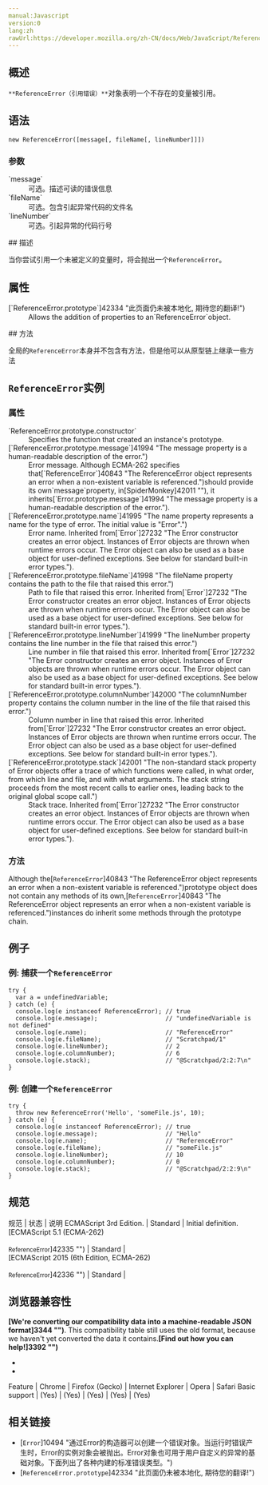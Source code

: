 ```yaml
---
manual:Javascript
version:0
lang:zh
rawUrl:https://developer.mozilla.org/zh-CN/docs/Web/JavaScript/Reference/Global_Objects/ReferenceError
---
```





## 概述<a name="Summary"></a>


`**ReferenceError（引用错误）**`对象表明一个不存在的变量被引用。


## 语法<a name="Syntax"></a>

```
new ReferenceError([message[, fileName[, lineNumber]]])
```

### 参数<a name="Parameters"></a>
<dl><dt id=''>`message`</dt><dd>可选。描述可读的错误信息</dd><dt id=''>`fileName`<i></i></dt><dd>可选。包含引起异常代码的文件名</dd><dt id=''>`lineNumber`<i></i></dt><dd>可选。引起异常的代码行号</dd></dl>
## 描述<a name="Description"></a>


当你尝试引用一个未被定义的变量时，将会抛出一个`ReferenceError`。


## 属性<a name="Properties"></a>
<dl><dt id=''>[`ReferenceError.prototype`]42334 "此页面仍未被本地化, 期待您的翻译!")</dt><dd>Allows the addition of properties to an`ReferenceError`object.</dd></dl>
## 方法<a name="Methods"></a>


全局的`ReferenceError`本身并不包含有方法，但是他可以从原型链上继承一些方法


## `ReferenceError`实例<a name="ReferenceError_instances"></a>

### 属性<a name="Properties_of_ReferenceError_instances"></a>
<dl><dt id=''>`ReferenceError.prototype.constructor`</dt><dd>Specifies the function that created an instance&#39;s prototype.</dd><dt id=''>[`ReferenceError.prototype.message`]41994 "The message property is a human-readable description of the error.")</dt><dd>Error message. Although ECMA-262 specifies that[`ReferenceError`]40843 "The ReferenceError object represents an error when a non-existent variable is referenced.")should provide its own`message`property, in[SpiderMonkey]42011 ""), it inherits[`Error.prototype.message`]41994 "The message property is a human-readable description of the error.").</dd><dt id=''>[`ReferenceError.prototype.name`]41995 "The name property represents a name for the type of error. The initial value is "Error".")</dt><dd>Error name. Inherited from[`Error`]27232 "The Error constructor creates an error object. Instances of Error objects are thrown when runtime errors occur. The Error object can also be used as a base object for user-defined exceptions. See below for standard built-in error types.").</dd><dt id=''>[`ReferenceError.prototype.fileName`]41998 "The fileName property contains the path to the file that raised this error.")</dt><dd>Path to file that raised this error. Inherited from[`Error`]27232 "The Error constructor creates an error object. Instances of Error objects are thrown when runtime errors occur. The Error object can also be used as a base object for user-defined exceptions. See below for standard built-in error types.").</dd><dt id=''>[`ReferenceError.prototype.lineNumber`]41999 "The lineNumber property contains the line number in the file that raised this error.")</dt><dd>Line number in file that raised this error. Inherited from[`Error`]27232 "The Error constructor creates an error object. Instances of Error objects are thrown when runtime errors occur. The Error object can also be used as a base object for user-defined exceptions. See below for standard built-in error types.").</dd><dt id=''>[`ReferenceError.prototype.columnNumber`]42000 "The columnNumber property contains the column number in the line of the file that raised this error.")</dt><dd>Column number in line that raised this error. Inherited from[`Error`]27232 "The Error constructor creates an error object. Instances of Error objects are thrown when runtime errors occur. The Error object can also be used as a base object for user-defined exceptions. See below for standard built-in error types.").</dd><dt id=''>[`ReferenceError.prototype.stack`]42001 "The non-standard stack property of Error objects offer a trace of which functions were called, in what order, from which line and file, and with what arguments. The stack string proceeds from the most recent calls to earlier ones, leading back to the original global scope call.")</dt><dd>Stack trace. Inherited from[`Error`]27232 "The Error constructor creates an error object. Instances of Error objects are thrown when runtime errors occur. The Error object can also be used as a base object for user-defined exceptions. See below for standard built-in error types.").</dd></dl>

### 方法<a name="Methods_of_ReferenceError_instances"></a>


Although the[`ReferenceError`]40843 "The ReferenceError object represents an error when a non-existent variable is referenced.")prototype object does not contain any methods of its own,[`ReferenceError`]40843 "The ReferenceError object represents an error when a non-existent variable is referenced.")instances do inherit some methods through the prototype chain.



## 例子<a name="Examples"></a>

### 例: 捕获一个`ReferenceError`<a name="Example:_Catch_an_ReferenceError"></a>

```
try {
  var a = undefinedVariable;
} catch (e) {
  console.log(e instanceof ReferenceError); // true
  console.log(e.message);                   // "undefinedVariable is not defined"
  console.log(e.name);                      // "ReferenceError"
  console.log(e.fileName);                  // "Scratchpad/1"
  console.log(e.lineNumber);                // 2
  console.log(e.columnNumber);              // 6
  console.log(e.stack);                     // "@Scratchpad/2:2:7\n"
}
```

### 例: 创建一个`ReferenceError`<a name="Example:_Create_an_ReferenceError"></a>

```
try {
  throw new ReferenceError('Hello', 'someFile.js', 10);
} catch (e) {
  console.log(e instanceof ReferenceError); // true
  console.log(e.message);                   // "Hello"
  console.log(e.name);                      // "ReferenceError"
  console.log(e.fileName);                  // "someFile.js"
  console.log(e.lineNumber);                // 10
  console.log(e.columnNumber);              // 0
  console.log(e.stack);                     // "@Scratchpad/2:2:9\n"
}
```

## 规范<a name="规范"></a>

规范 | 状态 | 说明 
ECMAScript 3rd Edition. | Standard | Initial definition. 
[ECMAScript 5.1 (ECMA-262)<br></br><small>ReferenceError</small>]42335 "") | Standard |  
[ECMAScript 2015 (6th Edition, ECMA-262)<br></br><small>ReferenceError</small>]42336 "") | Standard |  


## 浏览器兼容性<a name="浏览器兼容性"></a>


**[We&#39;re converting our compatibility data into a machine-readable JSON format]3344 "")**. This compatibility table still uses the old format, because we haven&#39;t yet converted the data it contains.**[Find out how you can help!]3392 "")**


* 
* 

Feature | Chrome | Firefox (Gecko) | Internet Explorer | Opera | Safari 
Basic support | (Yes) | (Yes) | (Yes) | (Yes) | (Yes) 





## 相关链接<a name="See_also"></a>

* [`Error`]10494 "通过Error的构造器可以创建一个错误对象。当运行时错误产生时，Error的实例对象会被抛出。Error对象也可用于用户自定义的异常的基础对象。下面列出了各种内建的标准错误类型。")
* [`ReferenceError.prototype`]42334 "此页面仍未被本地化, 期待您的翻译!")



